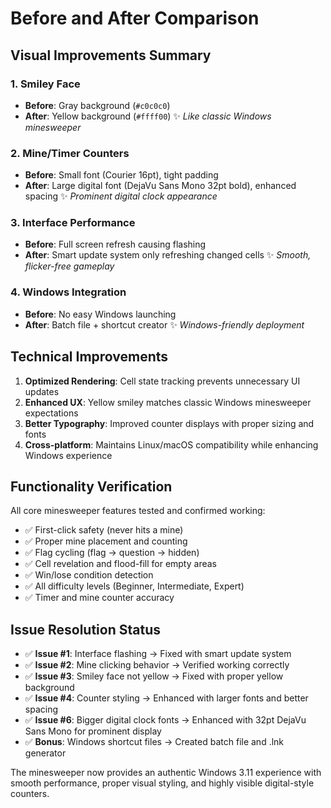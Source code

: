 # Before and After Comparison

## Visual Improvements Summary

### 1. Smiley Face 
- **Before**: Gray background (`#c0c0c0`)
- **After**: Yellow background (`#ffff00`) ✨ *Like classic Windows minesweeper*

### 2. Mine/Timer Counters
- **Before**: Small font (Courier 16pt), tight padding
- **After**: Large digital font (DejaVu Sans Mono 32pt bold), enhanced spacing ✨ *Prominent digital clock appearance*

### 3. Interface Performance
- **Before**: Full screen refresh causing flashing
- **After**: Smart update system only refreshing changed cells ✨ *Smooth, flicker-free gameplay*

### 4. Windows Integration
- **Before**: No easy Windows launching
- **After**: Batch file + shortcut creator ✨ *Windows-friendly deployment*

## Technical Improvements

1. **Optimized Rendering**: Cell state tracking prevents unnecessary UI updates
2. **Enhanced UX**: Yellow smiley matches classic Windows minesweeper expectations  
3. **Better Typography**: Improved counter displays with proper sizing and fonts
4. **Cross-platform**: Maintains Linux/macOS compatibility while enhancing Windows experience

## Functionality Verification

All core minesweeper features tested and confirmed working:
- ✅ First-click safety (never hits a mine)
- ✅ Proper mine placement and counting
- ✅ Flag cycling (flag → question → hidden)
- ✅ Cell revelation and flood-fill for empty areas
- ✅ Win/lose condition detection
- ✅ All difficulty levels (Beginner, Intermediate, Expert)
- ✅ Timer and mine counter accuracy

## Issue Resolution Status

- ✅ **Issue #1**: Interface flashing → Fixed with smart update system
- ✅ **Issue #2**: Mine clicking behavior → Verified working correctly  
- ✅ **Issue #3**: Smiley face not yellow → Fixed with proper yellow background
- ✅ **Issue #4**: Counter styling → Enhanced with larger fonts and better spacing
- ✅ **Issue #6**: Bigger digital clock fonts → Enhanced with 32pt DejaVu Sans Mono for prominent display
- ✅ **Bonus**: Windows shortcut files → Created batch file and .lnk generator

The minesweeper now provides an authentic Windows 3.11 experience with smooth performance, proper visual styling, and highly visible digital-style counters.